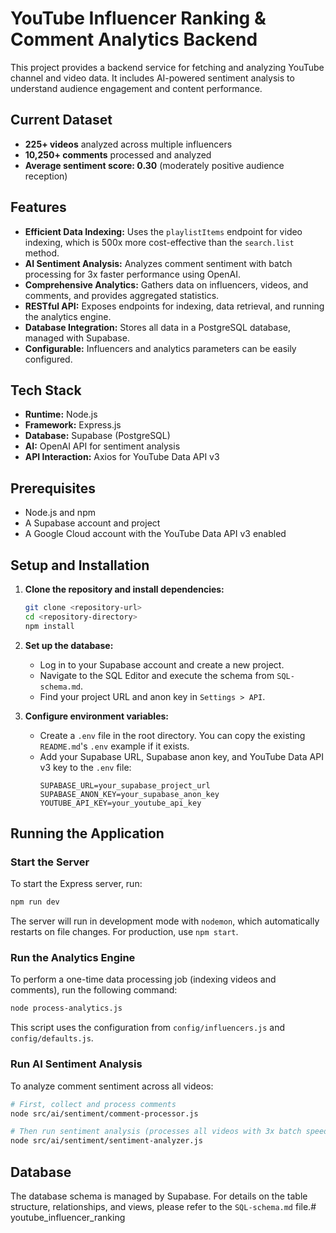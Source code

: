 # YouTube Influencer Ranking & Comment Analytics Backend

This project provides a backend service for fetching and analyzing YouTube channel and video data. It includes AI-powered sentiment analysis to understand audience engagement and content performance.

## Current Dataset
- **225+ videos** analyzed across multiple influencers
- **10,250+ comments** processed and analyzed
- **Average sentiment score: 0.30** (moderately positive audience reception)

## Features

-   **Efficient Data Indexing:** Uses the `playlistItems` endpoint for video indexing, which is 500x more cost-effective than the `search.list` method.
-   **AI Sentiment Analysis:** Analyzes comment sentiment with batch processing for 3x faster performance using OpenAI.
-   **Comprehensive Analytics:** Gathers data on influencers, videos, and comments, and provides aggregated statistics.
-   **RESTful API:** Exposes endpoints for indexing, data retrieval, and running the analytics engine.
-   **Database Integration:** Stores all data in a PostgreSQL database, managed with Supabase.
-   **Configurable:** Influencers and analytics parameters can be easily configured.

## Tech Stack

-   **Runtime:** Node.js
-   **Framework:** Express.js
-   **Database:** Supabase (PostgreSQL)
-   **AI:** OpenAI API for sentiment analysis
-   **API Interaction:** Axios for YouTube Data API v3

## Prerequisites

-   Node.js and npm
-   A Supabase account and project
-   A Google Cloud account with the YouTube Data API v3 enabled

## Setup and Installation

1.  **Clone the repository and install dependencies:**
    ```bash
    git clone <repository-url>
    cd <repository-directory>
    npm install
    ```

2.  **Set up the database:**
    -   Log in to your Supabase account and create a new project.
    -   Navigate to the SQL Editor and execute the schema from `SQL-schema.md`.
    -   Find your project URL and anon key in `Settings > API`.

3.  **Configure environment variables:**
    -   Create a `.env` file in the root directory. You can copy the existing `README.md`'s `.env` example if it exists.
    -   Add your Supabase URL, Supabase anon key, and YouTube Data API v3 key to the `.env` file:
        ```
        SUPABASE_URL=your_supabase_project_url
        SUPABASE_ANON_KEY=your_supabase_anon_key
        YOUTUBE_API_KEY=your_youtube_api_key
        ```

## Running the Application

### Start the Server

To start the Express server, run:

```bash
npm run dev
```

The server will run in development mode with `nodemon`, which automatically restarts on file changes. For production, use `npm start`.

### Run the Analytics Engine

To perform a one-time data processing job (indexing videos and comments), run the following command:

```bash
node process-analytics.js
```

This script uses the configuration from `config/influencers.js` and `config/defaults.js`.

### Run AI Sentiment Analysis

To analyze comment sentiment across all videos:

```bash
# First, collect and process comments
node src/ai/sentiment/comment-processor.js

# Then run sentiment analysis (processes all videos with 3x batch speedup)
node src/ai/sentiment/sentiment-analyzer.js
```

## Database

The database schema is managed by Supabase. For details on the table structure, relationships, and views, please refer to the `SQL-schema.md` file.# youtube_influencer_ranking
